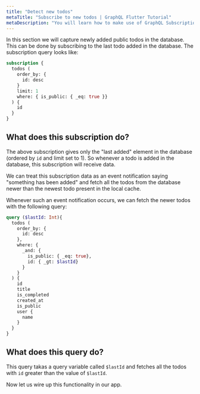 ```yaml
---
title: "Detect new todos"
metaTitle: "Subscribe to new todos | GraphQL Flutter Tutorial"
metaDescription: "You will learn how to make use of GraphQL Subscriptions to get notified whenever a new todo comes in Flutter app"
---
```


In this section we will capture newly added public todos in the database. This can be done by subscribing to the last todo added in the database. The subscription query looks like:

```graphql
subscription {
  todos (
    order_by: {
      id: desc
    }
    limit: 1
    where: { is_public: { _eq: true }}
  ) {
    id
  }
}
```

What does this subscription do?
-------------------------------

The above subscription gives only the "last added" element in the database (ordered by `id` and limit set to 1). So whenever a todo is added in the database, this subscription will receive data.

We can treat this subscription data as an event notification saying "something has been added" and fetch all the todos from the database newer than the newest todo present in the local cache.

Whenever such an event notification occurs, we can fetch the newer todos with the following query:

```graphql
query ($lastId: Int){
  todos (
    order_by: {
      id: desc
    },
    where: {
      _and: {
        is_public: { _eq: true},
        id: { _gt: $lastId}
      }
    }
  ) {
    id
    title
    is_completed
    created_at
    is_public
    user {
      name
    }
  }
}
```

What does this query do?
-----------------------

This query takas a query variable called `$lastId` and fetches all the todos with `id` greater than the value of `$lastId`.

Now let us wire up this functionality in our app.
